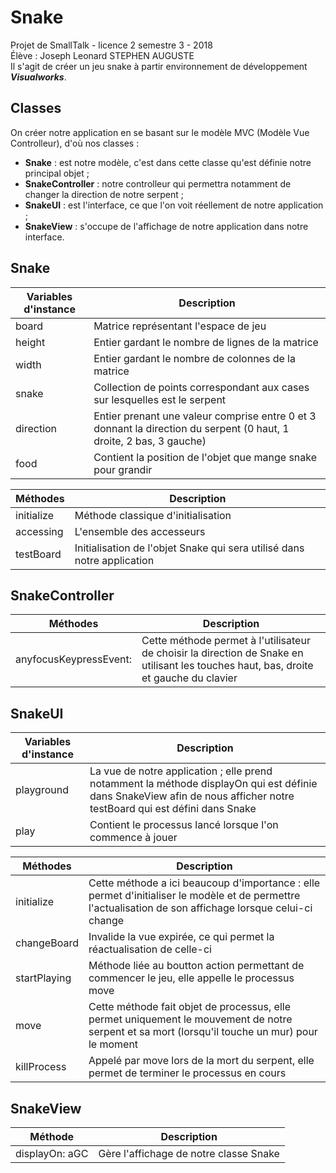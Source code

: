 # Snake
Projet de SmallTalk  - licence 2 semestre 3 - 2018  
Élève : Joseph Leonard STEPHEN AUGUSTE  
Il s'agit de créer un jeu snake à partir environnement de développement **_Visualworks_**.  

## Classes  

On créer notre application en se basant sur le modèle MVC (Modèle Vue Controlleur), d'où nos classes :
- **Snake** : est notre modèle, c'est dans cette classe qu'est définie notre principal objet ;
- **SnakeController** : notre controlleur qui permettra notamment de changer la direction de notre serpent ;
- **SnakeUI** : est l'interface, ce que l'on voit réellement de notre application ;
- **SnakeView** : s'occupe de l'affichage de notre application dans notre interface.

## Snake  

Variables d'instance | Description
---|---
board | Matrice représentant l'espace de jeu
height | Entier gardant le nombre de lignes de la matrice
width | Entier gardant le nombre de colonnes de la matrice
snake | Collection de points correspondant aux cases sur lesquelles est le serpent
direction | Entier prenant une valeur comprise entre 0 et 3 donnant la direction du serpent (0 haut, 1 droite, 2 bas, 3 gauche)
food | Contient la position de l'objet que mange snake pour grandir

Méthodes | Description
---|---
initialize | Méthode classique d'initialisation
accessing | L'ensemble des accesseurs 
testBoard | Initialisation de l'objet Snake qui sera utilisé dans notre application

## SnakeController

Méthodes | Description
---|---
anyfocusKeypressEvent: | Cette méthode permet à l'utilisateur de choisir la direction de Snake en utilisant les touches haut, bas, droite et gauche du clavier

## SnakeUI

Variables d'instance | Description
---|---
playground | La vue de notre application ; elle prend notamment la méthode displayOn qui est définie dans SnakeView afin de nous afficher notre testBoard qui est défini dans Snake
play | Contient le processus lancé lorsque l'on commence à jouer

Méthodes | Description
---|---
initialize | Cette méthode a ici beaucoup d'importance : elle permet d'initialiser le modèle et de permettre l'actualisation de son affichage lorsque celui-ci change
changeBoard | Invalide la vue expirée, ce qui permet la réactualisation de celle-ci
startPlaying | Méthode liée au boutton action permettant de commencer le jeu, elle appelle le processus move
move | Cette méthode fait objet de processus, elle permet uniquement le mouvement de notre serpent et sa mort (lorsqu'il touche un mur) pour le moment
killProcess | Appelé par move lors de la mort du serpent, elle permet de terminer le processus en cours

## SnakeView

Méthode | Description
---|---
displayOn: aGC | Gère l'affichage de notre classe Snake